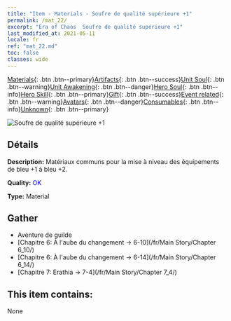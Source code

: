 ```yaml
---
title: "Item - Materials - Soufre de qualité supérieure +1"
permalink: /mat_22/
excerpt: "Era of Chaos  Soufre de qualité supérieure +1"
last_modified_at: 2021-05-11
locale: fr
ref: "mat_22.md"
toc: false
classes: wide
---
```

 [Materials](/ItemsFR/){: .btn .btn--primary}[Artifacts](/ItemsFR/Artifacts/){: .btn .btn--success}[Unit Soul](/ItemsFR/UnitSoul/){: .btn .btn--warning}[Unit Awakening](/ItemsFR/UnitAwakening/){: .btn .btn--danger}[Hero Soul](/ItemsFR/HeroSoul/){: .btn .btn--info}[Hero Skill](/ItemsFR/HeroSkill/){: .btn .btn--primary}[Gift](/ItemsFR/Gift/){: .btn .btn--success}[Event related](/ItemsFR/Events/){: .btn .btn--warning}[Avatars](/ItemsFR/Avatars/){: .btn .btn--danger}[Consumables](/ItemsFR/Consumables/){: .btn .btn--info}[Unknown](/ItemsFR/Unknown/){: .btn .btn--primary}

 ![Soufre de qualité supérieure +1](/images/t/i_cailiao_liuhuang1.png)

## Détails
 **Description:** Matériaux communs pour la mise à niveau des équipements de bleu +1 à bleu +2.

 **Quality:** <span style="color: #0000CD">OK</span>

 **Type:** Material

## Gather

*    Aventure de guilde 
*    [Chapitre 6: À l'aube du changement -> 6-10](/fr/Main Story/Chapter 6_10/) 
*    [Chapitre 6: À l'aube du changement -> 6-14](/fr/Main Story/Chapter 6_14/) 
*    [Chapitre 7: Erathia -> 7-4](/fr/Main Story/Chapter 7_4/) 

## This item contains:

  None

